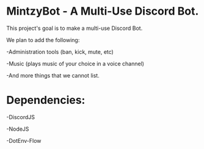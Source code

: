 # MintzyBot - A Multi-Use Discord Bot.

This project's goal is to make a multi-use Discord Bot.

We plan to add the following:

-Administration tools (ban, kick, mute, etc)

-Music (plays music of your choice in a voice channel)

-And more things that we cannot list.

# Dependencies:

-DiscordJS

-NodeJS

-DotEnv-Flow
